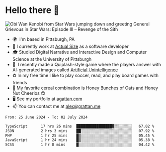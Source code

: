 <!--
**GameDog9988/GameDog9988** is a ✨ _special_ ✨ repository because its `README.md` (this file) appears on your GitHub profile.

Here are some ideas to get you started:

- 🔭 I’m currently working on ...
- 🌱 I’m currently learning ...
- 👯 I’m looking to collaborate on ...
- 🤔 I’m looking for help with ...
- 💬 Ask me about ...
- 📫 How to reach me: ...
- 😄 Pronouns: ...
- ⚡ Fun fact: ...
-->



Hello there 👋
==================================

![Obi Wan Kenobi from Star Wars jumping down and greeting General Grievous in Star Wars: Episode III – Revenge of the Sith](https://github.com/agrattan0820/agrattan0820/assets/51346343/689e56eb-29be-46a5-a079-28ea727b5f7e)


- 🌍  I'm based in Pittsburgh, PA
- 🔭  I currently work at [Actual Size](https://actualsize.com/) as a software developer
- 🎓  Studied Digital Narrative and Interactive Design and Computer Science at the University of Pittsburgh
- 👾  I recently made a Quiplash-style game where the players answer with AI-generated images called [Artificial Unintelligence](https://github.com/agrattan0820/artificial-unintelligence)
- ⚽  In my free time I like to play soccer, read, and play board games with friends
- 🥣  My favorite cereal combination is Honey Bunches of Oats and Honey Nut Cheerios 😋
- 🖥️  See my portfolio at [agattan.com](http://agrattan.com/)
- 📫  You can contact me at [alex@grattan.me](mailto:alex@grattan.me)

<!--START_SECTION:waka-->

```txt
From: 25 June 2024 - To: 02 July 2024

TypeScript      17 hrs 26 mins  ████████████████▓░░░░░░░░   67.02 %
JSON            2 hrs 3 mins    ██░░░░░░░░░░░░░░░░░░░░░░░   07.92 %
PHP             1 hr 25 mins    █▒░░░░░░░░░░░░░░░░░░░░░░░   05.45 %
JavaScript      1 hr 24 mins    █▒░░░░░░░░░░░░░░░░░░░░░░░   05.38 %
SCSS            1 hr 8 mins     █░░░░░░░░░░░░░░░░░░░░░░░░   04.42 %
```

<!--END_SECTION:waka-->
